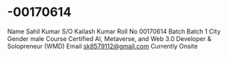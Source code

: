 # -00170614


Name	Sahil Kumar
S/O	Kailash Kumar
Roll No	00170614
Batch	Batch 1
City	
Gender	male
Course	Certified AI, Metaverse, and Web 3.0 Developer & Solopreneur (WMD)
Email	sk8579112@gmail.com
Currently	Onsite